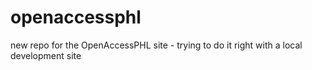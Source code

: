 openaccessphl
=============

new repo for the OpenAccessPHL site - trying to do it right with a local development site
